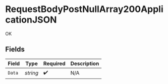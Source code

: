 # RequestBodyPostNullArray200ApplicationJSON

OK


## Fields

| Field              | Type               | Required           | Description        |
| ------------------ | ------------------ | ------------------ | ------------------ |
| `Data`             | *string*           | :heavy_check_mark: | N/A                |